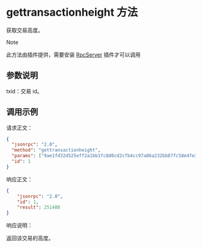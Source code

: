 # gettransactionheight 方法

获取交易高度。
> [!Note]
>
> 此方法由插件提供，需要安装 [RpcServer](https://github.com/neo-project/neo-modules/releases) 插件才可以调用

## 参数说明

txid：交易 id。

## 调用示例

请求正文：

```json
{
  "jsonrpc": "2.0",
  "method": "gettransactionheight",
  "params": ["9ae1fd32d525eff2a1bb1fc8d0cd2cfb4cc97a06a232bb87fc58e4fe3bc2a845"],
  "id": 1
}
```

响应正文：

```json
{
    "jsonrpc": "2.0",
    "id": 1,
    "result": 251488
}

```

响应说明：

返回该交易的高度。
